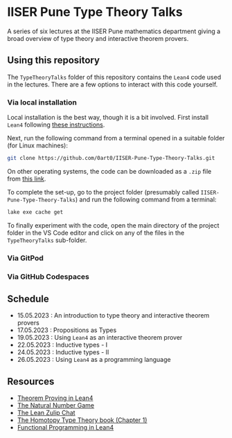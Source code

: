 # IISER Pune Type Theory Talks

A series of six lectures at the IISER Pune mathematics department giving a broad overview of type theory and interactive theorem provers.

## Using this repository

The `TypeTheoryTalks` folder of this repository contains the `Lean4` code used in the lectures. There are a few options to interact with this code yourself.

### Via local installation

Local installation is the best way, though it is a bit involved. First install `Lean4` following [these instructions](https://leanprover.github.io/lean4/doc/quickstart.html).

Next, run the following command from a terminal opened in a suitable folder (for Linux machines):

```bash
git clone https://github.com/0art0/IISER-Pune-Type-Theory-Talks.git
```

On other operating systems, the code can be downloaded as a `.zip` file from [this link](https://github.com/0art0/IISER-Pune-Type-Theory-Talks/archive/refs/heads/main.zip). 

To complete the set-up, go to the project folder (presumably called `IISER-Pune-Type-Theory-Talks`) and run the following command from a terminal:

```bash
lake exe cache get
```

To finally experiment with the code, open the main directory of the project folder in the VS Code editor and click on any of the files in the `TypeTheoryTalks` sub-folder.

### Via GitPod

### Via GitHub Codespaces

## Schedule

- 15.05.2023 : An introduction to type theory and interactive theorem provers
- 17.05.2023 : Propositions as Types
- 19.05.2023 : Using `Lean4` as an interactive theorem prover
- 22.05.2023 : Inductive types - I
- 24.05.2023 : Inductive types - II
- 26.05.2023 : Using `Lean4` as a programming language

## Resources

- [Theorem Proving in Lean4](https://leanprover.github.io/theorem_proving_in_lean4/)
- [The Natural Number Game](https://adam.math.hhu.de/#/g/hhu-adam/NNG4)
- [The Lean Zulip Chat](https://leanprover.zulipchat.com/)
- [The Homotopy Type Theory book (Chapter 1)](https://homotopytypetheory.org/book/)
- [Functional Programming in Lean4](https://leanprover.github.io/functional_programming_in_lean/)